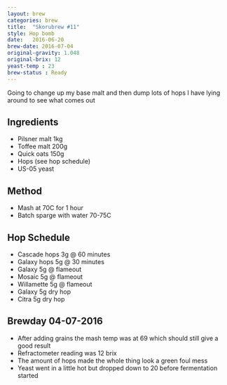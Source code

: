 ```yaml
---
layout: brew
categories: brew
title:  "Skorubrew #11"
style: Hop bomb
date:   2016-06-20
brew-date: 2016-07-04
original-gravity: 1.048
original-brix: 12
yeast-temp : 23
brew-status : Ready
---
```


Going to change up my base malt and then dump lots of hops I have lying around to see what comes out

Ingredients
---------

* Pilsner malt 1kg
* Toffee malt 200g
* Quick oats 150g
* Hops (see hop schedule)
* US-05 yeast

Method
-------

* Mash at 70C for 1 hour
* Batch sparge with water 70-75C


Hop Schedule
-------------

* Cascade hops 3g @ 60 minutes
* Galaxy hops 5g @ 30 minutes
* Galaxy 5g @ flameout
* Mosaic 5g @ flameout
* Willamette 5g @ flameout
* Galaxy 5g dry hop
* Citra 5g dry hop

Brewday 04-07-2016
----------

* After adding grains the mash temp was at 69 which should still give a good result
* Refractometer reading was 12 brix
* The amount of hops made the whole thing look a green foul mess
* Yeast went in a little hot but dropped down to 20 before fermentation started